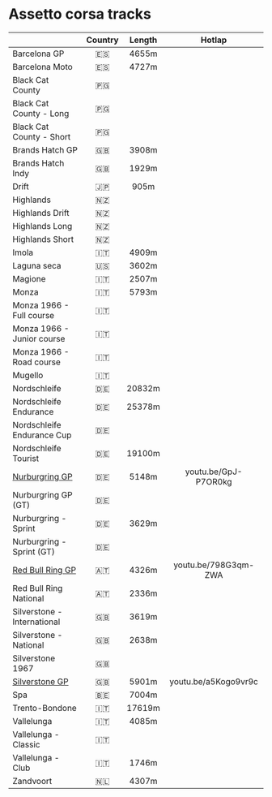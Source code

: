 # Assetto corsa tracks

|                                              | Country     | Length | Hotlap |
| -------------------------------------------- |:-----------:| :-----:|:--------:|
| Barcelona GP                                 | 🇪🇸 |  4655m | 
| Barcelona Moto                               | 🇪🇸 |  4727m |
| Black Cat County                             | 🇵🇬 |
| Black Cat County - Long                      | 🇵🇬 |
| Black Cat County - Short                     | 🇵🇬 |
| Brands Hatch GP                              | 🇬🇧 |  3908m |
| Brands Hatch Indy                            | 🇬🇧 |  1929m |
| Drift                                        | 🇯🇵 |   905m
| Highlands                                    | 🇳🇿 |
| Highlands Drift                              | 🇳🇿 |
| Highlands Long                               | 🇳🇿 |
| Highlands Short                              | 🇳🇿 |
| Imola                                        | 🇮🇹 |  4909m |
| Laguna seca                                  | 🇺🇸 |  3602m |
| Magione                                      | 🇮🇹 |  2507m |
| Monza                                        | 🇮🇹 |  5793m |
| Monza 1966 - Full course                     | 🇮🇹 |
| Monza 1966 - Junior course                   | 🇮🇹 |
| Monza 1966 - Road course                     | 🇮🇹 |
| Mugello                                      | 🇮🇹 |
| Nordschleife                                 | 🇩🇪 | 20832m |
| Nordschleife Endurance                       | 🇩🇪 | 25378m |
| Nordschleife Endurance Cup                   | 🇩🇪 |
| Nordschleife Tourist                         | 🇩🇪 | 19100m |
| [Nurburgring GP](./nurburgring_gp)           | 🇩🇪 |  5148m | youtu.be/GpJ-P7OR0kg
| Nurburgring GP (GT)                          | 🇩🇪 |
| Nurburgring - Sprint                         | 🇩🇪 |  3629m |
| Nurburgring - Sprint (GT)                    | 🇩🇪 |
| [Red Bull Ring GP](./red_bull_ring_gp)       | 🇦🇹 |  4326m | youtu.be/798G3qm-ZWA
| Red Bull Ring National                       | 🇦🇹 |  2336m |
| Silverstone - International                  | 🇬🇧 |  3619m |
| Silverstone - National                       | 🇬🇧 |  2638m | 
| Silverstone 1967                             | 🇬🇧 |
| [Silverstone GP](./silverstone_gp)           | 🇬🇧 |  5901m | youtu.be/a5Kogo9vr9c
| Spa                                          | 🇧🇪 |  7004m | 
| Trento-Bondone                               | 🇮🇹 | 17619m |
| Vallelunga                                   | 🇮🇹 |  4085m |
| Vallelunga - Classic                         | 🇮🇹 | 
| Vallelunga - Club                            | 🇮🇹 |  1746m | 
| Zandvoort                                    | 🇳🇱 |  4307m |
